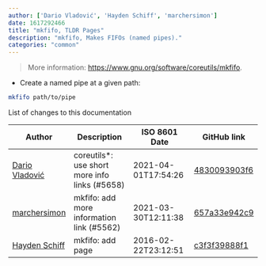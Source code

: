 ```yaml
---
author: ['Dario Vladović', 'Hayden Schiff', 'marchersimon']
date: 1617292466
title: "mkfifo, TLDR Pages"
description: "mkfifo, Makes FIFOs (named pipes)."
categories: "common"
---
```

> More information: <https://www.gnu.org/software/coreutils/mkfifo>.

- Create a named pipe at a given path:

```bash
mkfifo path/to/pipe
```
List of changes to this documentation


Author | Description | ISO 8601 Date | GitHub link
------|-----|-----|-----
[Dario Vladović](mailto:d.vladimyr@gmail.com) | coreutils*: use short more info links (#5658) | 2021-04-01T17:54:26 | [4830093903f6](https://github.com/tldr-pages/tldr/commit/4830093903f66ccf3ebbc2ecf477286e45edac59)
[marchersimon](mailto:50295997+marchersimon@users.noreply.github.com) | mkfifo: add more information link (#5562) | 2021-03-30T12:11:38 | [657a33e942c9](https://github.com/tldr-pages/tldr/commit/657a33e942c999830641a4aad010e1455bf5ef4e)
[Hayden Schiff](mailto:oxguy3@gmail.com) | mkfifo: add page | 2016-02-22T23:12:51 | [c3f3f39888f1](https://github.com/tldr-pages/tldr/commit/c3f3f39888f1a5e1dc77bb1f1ffe4dd09a10ec96)

